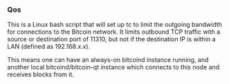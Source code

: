 ### Qos ###

This is a Linux bash script that will set up tc to limit the outgoing bandwidth for connections to the Bitcoin network. It limits outbound TCP traffic with a source or destination port of 11310, but not if the destination IP is within a LAN (defined as 192.168.x.x).

This means one can have an always-on bitcoind instance running, and another local bitcoind/bitcoin-qt instance which connects to this node and receives blocks from it.
